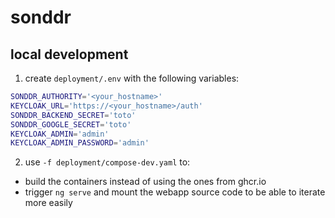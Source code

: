 # sonddr

## local development

1) create `deployment/.env` with the following variables:
```bash
SONDDR_AUTHORITY='<your_hostname>'
KEYCLOAK_URL='https://<your_hostname>/auth'
SONDDR_BACKEND_SECRET='toto'
SONDDR_GOOGLE_SECRET='toto'
KEYCLOAK_ADMIN='admin'
KEYCLOAK_ADMIN_PASSWORD='admin'
```

2) use `-f deployment/compose-dev.yaml` to:
- build the containers instead of using the ones from ghcr.io
- trigger `ng serve` and mount the webapp source code to be able to iterate more easily
